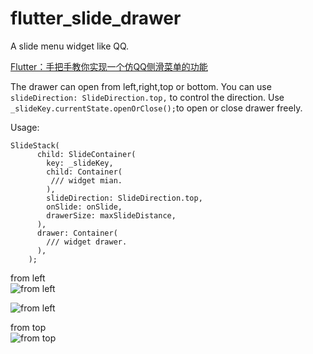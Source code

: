 # flutter_slide_drawer

A slide menu widget like QQ.

[Flutter：手把手教你实现一个仿QQ侧滑菜单的功能](https://www.jianshu.com/p/8ef323cb2726)

The drawer can open from left,right,top or bottom. You can use ```slideDirection: SlideDirection.top,``` to control the direction. Use ```_slideKey.currentState.openOrClose();```to open or close drawer freely.

Usage:
```
SlideStack(
      child: SlideContainer(
        key: _slideKey,
        child: Container(
         /// widget mian.
        ),
        slideDirection: SlideDirection.top,
        onSlide: onSlide,
        drawerSize: maxSlideDistance,
      ),
      drawer: Container(
        /// widget drawer.
      ),
    );
```



from left  
![from left](https://gitee.com/yumi0629/ImageAsset/raw/master/slide_drawer/slide01.gif)

![from left](https://gitee.com/yumi0629/ImageAsset/raw/master/slide_drawer/slide02.gif)

from top  
![from top](https://gitee.com/yumi0629/ImageAsset/raw/master/slide_drawer/slide03.gif)